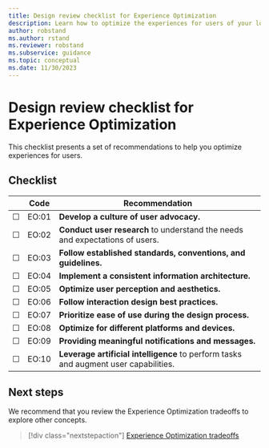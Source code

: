 ```yaml
---
title: Design review checklist for Experience Optimization
description: Learn how to optimize the experiences for users of your low-code workload.
author: robstand
ms.author: rstand
ms.reviewer: robstand
ms.subservice: guidance
ms.topic: conceptual
ms.date: 11/30/2023
---
```

# Design review checklist for Experience Optimization

This checklist presents a set of recommendations to help you optimize experiences for users.

## Checklist

|&nbsp;|Code  |Recommendation  |
|-|-|-|
| &#9744; | EO:01 | **Develop a culture of user advocacy.**   |
| &#9744; | EO:02 | **Conduct user research** to understand the needs and expectations of users.   |
| &#9744; | EO:03 | **Follow established standards, conventions, and guidelines.**   |
| &#9744; | EO:04 | **Implement a consistent information architecture.**   |
| &#9744; | EO:05 | **Optimize user perception and aesthetics.**   |
| &#9744; | EO:06 | **Follow interaction design best practices.**   |
| &#9744; | EO:07 | **Prioritize ease of use during the design process.**   |
| &#9744; | EO:08 | **Optimize for different platforms and devices.**   |
| &#9744; | EO:09 | **Providing meaningful notifications and messages.**   |
| &#9744; | EO:10 | **Leverage artificial intelligence** to perform tasks and augment user capabilities.   |

## Next steps

We recommend that you review the Experience Optimization tradeoffs to explore other concepts.

> [!div class="nextstepaction"]
> [Experience Optimization tradeoffs](tradeoffs.md)